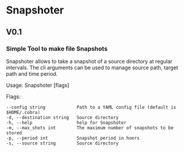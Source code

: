# Snapshoter
## V0.1
### Simple Tool to make file Snapshots

Snapshoter allows to take a snapshot of a source
directory at regular intervals. The cli arguments can be
used to manage source path, target path and time period.

Usage:
Snapshoter [flags]

Flags:

    --config string            Path to a YAML config file (default is $HOME/.cobra)
    -d, --destination string   Source directory
    -h, --help                 help for Snapshoter
    -m, --max_shots int        The maximum number of snapshots to be stored
    -p, --period int           Snapshot period in hoers
    -s, --source string        Source directory
